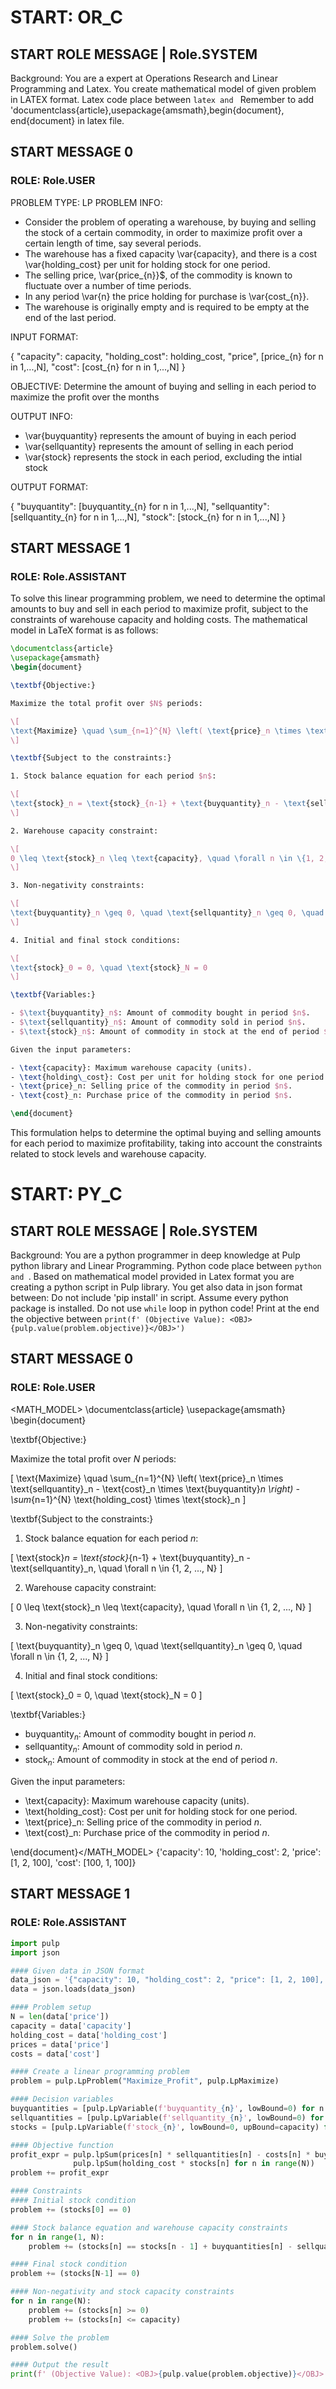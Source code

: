 # START: OR_C 
## START ROLE MESSAGE | Role.SYSTEM 
Background: You are a expert at Operations Research and Linear Programming and Latex. You create mathematical model of given problem in LATEX format. Latex code place between ```latex and ``` Remember to add 'documentclass{article},usepackage{amsmath},begin{document}, end{document} in latex file. 
## START MESSAGE 0 
### ROLE: Role.USER
<DESCRIPTION>
PROBLEM TYPE: LP
PROBLEM INFO:

- Consider the problem of operating a warehouse, by buying and selling the stock of a certain commodity, in order to maximize profit over a certain length of time, say several periods.
- The warehouse has a fixed capacity \var{capacity}, and there is a cost \var{holding_cost} per unit for holding stock for one period.
- The selling price, \var{price_{n}}$, of the commodity is known to fluctuate over a number of time periods. 
- In any period \var{n} the price holding for purchase is \var{cost_{n}}.
- The warehouse is originally empty and is required to be empty at the end of the last period.

INPUT FORMAT:

{
	"capacity": capacity,
	"holding_cost": holding_cost,
	"price", [price_{n} for n in 1,...,N],
	"cost": [cost_{n} for n in 1,...,N]
}


OBJECTIVE: Determine the amount of buying and selling in each period to maximize the profit over the months

OUTPUT INFO:

- \var{buyquantity} represents the amount of buying in each period
- \var{sellquantity} represents the amount of selling in each period
- \var{stock} represents the stock in each period, excluding the intial stock

OUTPUT FORMAT:

{
	"buyquantity": [buyquantity_{n} for n in 1,...,N],
	"sellquantity": [sellquantity_{n} for n in 1,...,N],
	"stock": [stock_{n} for n in 1,...,N]
}
</DESCRIPTION>


## START MESSAGE 1 
### ROLE: Role.ASSISTANT
To solve this linear programming problem, we need to determine the optimal amounts to buy and sell in each period to maximize profit, subject to the constraints of warehouse capacity and holding costs. The mathematical model in LaTeX format is as follows:

```latex
\documentclass{article}
\usepackage{amsmath}
\begin{document}

\textbf{Objective:}

Maximize the total profit over $N$ periods:

\[
\text{Maximize} \quad \sum_{n=1}^{N} \left( \text{price}_n \times \text{sellquantity}_n - \text{cost}_n \times \text{buyquantity}_n \right) - \sum_{n=1}^{N} \text{holding\_cost} \times \text{stock}_n
\]

\textbf{Subject to the constraints:}

1. Stock balance equation for each period $n$:

\[
\text{stock}_n = \text{stock}_{n-1} + \text{buyquantity}_n - \text{sellquantity}_n, \quad \forall n \in \{1, 2, ..., N\}
\]

2. Warehouse capacity constraint:

\[
0 \leq \text{stock}_n \leq \text{capacity}, \quad \forall n \in \{1, 2, ..., N\}
\]

3. Non-negativity constraints:

\[
\text{buyquantity}_n \geq 0, \quad \text{sellquantity}_n \geq 0, \quad \forall n \in \{1, 2, ..., N\}
\]

4. Initial and final stock conditions:

\[
\text{stock}_0 = 0, \quad \text{stock}_N = 0
\]

\textbf{Variables:}

- $\text{buyquantity}_n$: Amount of commodity bought in period $n$.
- $\text{sellquantity}_n$: Amount of commodity sold in period $n$.
- $\text{stock}_n$: Amount of commodity in stock at the end of period $n$.

Given the input parameters:

- \text{capacity}: Maximum warehouse capacity (units).
- \text{holding\_cost}: Cost per unit for holding stock for one period.
- \text{price}_n: Selling price of the commodity in period $n$.
- \text{cost}_n: Purchase price of the commodity in period $n$.

\end{document}
```

This formulation helps to determine the optimal buying and selling amounts for each period to maximize profitability, taking into account the constraints related to stock levels and warehouse capacity.

# START: PY_C 
## START ROLE MESSAGE | Role.SYSTEM 
Background: You are a python programmer in deep knowledge at Pulp python library and Linear Programming. Python code place between ```python and ```. Based on mathematical model provided in Latex format you are creating a python script in Pulp library. You get also data in json format between: <DATA></DATA> Do not include 'pip install' in script. Assume every python package is installed. Do not use `while` loop in python code! Print at the end the objective between <OBJ></OBJ> `print(f' (Objective Value): <OBJ>{pulp.value(problem.objective)}</OBJ>')` 
## START MESSAGE 0 
### ROLE: Role.USER
<MATH_MODEL>
\documentclass{article}
\usepackage{amsmath}
\begin{document}

\textbf{Objective:}

Maximize the total profit over $N$ periods:

\[
\text{Maximize} \quad \sum_{n=1}^{N} \left( \text{price}_n \times \text{sellquantity}_n - \text{cost}_n \times \text{buyquantity}_n \right) - \sum_{n=1}^{N} \text{holding\_cost} \times \text{stock}_n
\]

\textbf{Subject to the constraints:}

1. Stock balance equation for each period $n$:

\[
\text{stock}_n = \text{stock}_{n-1} + \text{buyquantity}_n - \text{sellquantity}_n, \quad \forall n \in \{1, 2, ..., N\}
\]

2. Warehouse capacity constraint:

\[
0 \leq \text{stock}_n \leq \text{capacity}, \quad \forall n \in \{1, 2, ..., N\}
\]

3. Non-negativity constraints:

\[
\text{buyquantity}_n \geq 0, \quad \text{sellquantity}_n \geq 0, \quad \forall n \in \{1, 2, ..., N\}
\]

4. Initial and final stock conditions:

\[
\text{stock}_0 = 0, \quad \text{stock}_N = 0
\]

\textbf{Variables:}

- $\text{buyquantity}_n$: Amount of commodity bought in period $n$.
- $\text{sellquantity}_n$: Amount of commodity sold in period $n$.
- $\text{stock}_n$: Amount of commodity in stock at the end of period $n$.

Given the input parameters:

- \text{capacity}: Maximum warehouse capacity (units).
- \text{holding\_cost}: Cost per unit for holding stock for one period.
- \text{price}_n: Selling price of the commodity in period $n$.
- \text{cost}_n: Purchase price of the commodity in period $n$.

\end{document}</MATH_MODEL>
<DATA>
{'capacity': 10, 'holding_cost': 2, 'price': [1, 2, 100], 'cost': [100, 1, 100]}</DATA>


## START MESSAGE 1 
### ROLE: Role.ASSISTANT
```python
import pulp
import json

#### Given data in JSON format
data_json = '{"capacity": 10, "holding_cost": 2, "price": [1, 2, 100], "cost": [100, 1, 100]}'
data = json.loads(data_json)

#### Problem setup
N = len(data['price'])
capacity = data['capacity']
holding_cost = data['holding_cost']
prices = data['price']
costs = data['cost']

#### Create a linear programming problem
problem = pulp.LpProblem("Maximize_Profit", pulp.LpMaximize)

#### Decision variables
buyquantities = [pulp.LpVariable(f'buyquantity_{n}', lowBound=0) for n in range(N)]
sellquantities = [pulp.LpVariable(f'sellquantity_{n}', lowBound=0) for n in range(N)]
stocks = [pulp.LpVariable(f'stock_{n}', lowBound=0, upBound=capacity) for n in range(N)]

#### Objective function
profit_expr = pulp.lpSum(prices[n] * sellquantities[n] - costs[n] * buyquantities[n] for n in range(N)) - \
              pulp.lpSum(holding_cost * stocks[n] for n in range(N))
problem += profit_expr

#### Constraints
#### Initial stock condition
problem += (stocks[0] == 0)

#### Stock balance equation and warehouse capacity constraints
for n in range(1, N):
    problem += (stocks[n] == stocks[n - 1] + buyquantities[n] - sellquantities[n])

#### Final stock condition
problem += (stocks[N-1] == 0)

#### Non-negativity and stock capacity constraints
for n in range(N):
    problem += (stocks[n] >= 0)
    problem += (stocks[n] <= capacity)

#### Solve the problem
problem.solve()

#### Output the result
print(f' (Objective Value): <OBJ>{pulp.value(problem.objective)}</OBJ>')
```

